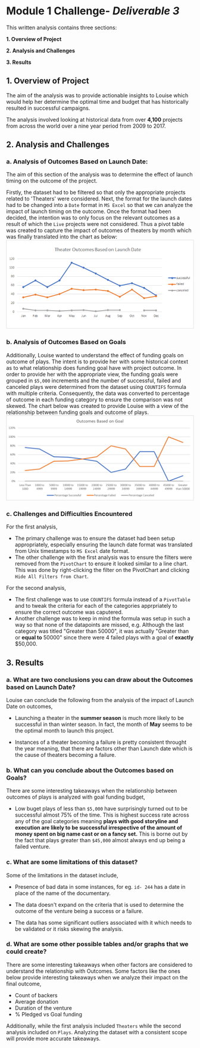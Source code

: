 # Module 1 Challenge- _Deliverable 3_

This written analysis contains three sections:

**1. Overview of Project**

**2. Analysis and Challenges**

**3. Results**
 
## 1. Overview of Project


The aim of the analysis was to provide actionable insights to Louise  which would help her determine the optimal time and budget that has historically resulted in successful campaigns. 

The analysis involved looking at historical data from over **4,100** projects from across the world over a nine year period from 2009 to 2017.

## 2. Analysis and Challenges

### **a. Analysis of Outcomes Based on Launch Date:**

The aim of this section of the analysis was to determine the effect of launch timing on the outcome of the project.

Firstly, the dataset had to be filtered so that only the appropriate projects related to 'Theaters' were considered. Next, the format for the launch dates had to be changed into a `Date` format in `MS Excel` so that we can analyze the impact of launch timing on the outcome. Once the format had been decided, the intention was to only focus on the relevant outcomes as a result of which the `Live` projects were not considered. Thus a pivot table was created to capture the impact of outcomes of theaters by month which was finally translated into the chart as below:
![Outcomes based on Launch Date](Resources/Theater_Outcomes_vs_Launch.png)

### **b. Analysis of Outcomes Based on Goals**

Additionally, Louise wanted to understand the effect of funding goals on outcome of plays. The intent is to provide her with some historical context as to what relationship does funding goal have with project outcome. In order to provide her with the appropriate view, the funding goals were grouped in `$5,000` increments and the number of successful, failed and canceled plays were determined from the dataset using `COUNTIFS` formula with multiple criteria. Consequently, the data was converted to percentage of outcome in each funding category to ensure the comparison was not skewed. The chart below was created to provide Louise with a view of the relationship between funding goals and outcome of plays.
![Outcomes based on Goals](Resources/Outcomes_vs_Goals.png)


### **c. Challenges and Difficulties Encountered**

For the first analysis, 
- The primary challenge was to ensure the dataset had been setup appropriately, especially ensuring the launch date format was translated from Unix timestamps to `MS Excel` date format.
- The other challenge with the first analysis was to ensure the filters were removed from the `PivotChart` to ensure it looked similar to a line chart. This was done by right-clicking the filter on the PivotChart and clicking `Hide All Filters from Chart`.

For the second analysis,
- The first challenge was to use `COUNTIFS` formula instead of a `PivotTable` and to tweak the criteria for each of the categories apprpriately to ensure the correct outcome was caputered. 
- Another challenge was to keep in mind the formula was setup in such a way so that none of the datapoints are missed, e.g. Although the last category was titled "Greater than 50000", it was actually "Greater than or **equal to** 50000" since there were 4 failed plays with a goal of **exactly** $50,000.

## 3. Results

### a. What are two conclusions you can draw about the Outcomes based on Launch Date?

Louise can conclude the following from the analysis of the impact of Launch Date on outcomes,

- Launching a theater in the **summer season** is much more likely to be successful in than winter season. In fact, the month of **May** seems to be the optimal month to launch this project.

- Instances of a theater becoming a failure is pretty consistent throught the year meaning, that there are factors other than Launch date which is the cause of theaters becoming a failure.

### b. What can you conclude about the Outcomes based on Goals?

There are some interesting takeaways when the relationship between outcomes of plays is analyzed with goal funding budget,

- Low buget plays of less than `$5,000` have surprisingly turned out to be successful almost 75% of the time. This is highest success rate across any of the goal categories meaning **plays with good storyline and execution are likely to be successful irrespective of the amount of money spent on big name cast or on a fancy set.** This is borne out by the fact that plays greater than `$45,000` almost always end up being a failed venture. 

### c. What are some limitations of this dataset?

Some of the limitations in the dataset include,

- Presence of bad data in some instances, for eg. `id- 244` has a date in place of the name of the documentary.

- The data doesn't expand on the criteria that is used to determine the outcome of the venture being a success or a failure.

- The data has some significant outliers associated with it which needs to be validated or it risks skewing the analysis.

### d. What are some other possible tables and/or graphs that we could create?

There are some interesting takeaways when other factors are considered to understand the relationship with Outcomes. Some factors like the ones below provide interesting takeaways when we analyze their impact on the final outcome,
- Count of backers
- Average donation
- Duration of the venture
- % Pledged vs Goal funding

Additionally, while the first analysis included `Theaters` while the second analysis included on `Plays`. Analyzing the dataset with a consistent scope will provide more accurate takeaways.